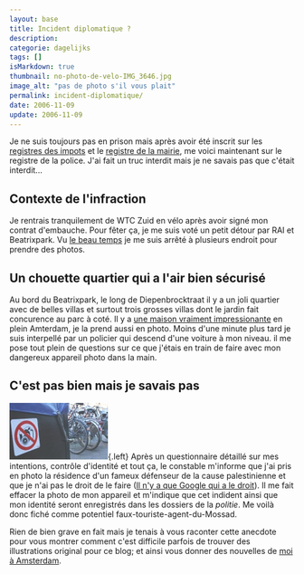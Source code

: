 ```yaml
---
layout: base
title: Incident diplomatique ?
description: 
categorie: dagelijks
tags: []
isMarkdown: true
thumbnail: no-photo-de-velo-IMG_3646.jpg
image_alt: "pas de photo s'il vous plait"
permalink: incident-diplomatique/
date: 2006-11-09
update: 2006-11-09
---
```




Je ne suis toujours pas en prison mais après avoir été inscrit sur les [registres des impots](/sophie-pas-numero) et le [registre de la mairie](/mes-premiers-pas-comme-immigre), me voici maintenant sur le registre de la police. J'ai fait un truc interdit mais je ne savais pas que c'était interdit...

## Contexte de l'infraction
Je rentrais tranquilement de WTC Zuid en vélo après avoir signé mon contrat d'embauche. Pour fêter ça, je me suis voté un petit détour par RAI et Beatrixpark. Vu [le beau temps](/le-temps-de-gate) je me suis arrêté à plusieurs endroit pour prendre des photos.

## Un chouette quartier qui a l'air bien sécurisé
Au bord du Beatrixpark, le long de Diepenbrocktraat il y a un joli quartier avec de belles villas et surtout trois grosses villas dont le jardin fait concurence au parc à coté. Il y a [une maison vraiment impressionante](http://maps.google.com/?q=Amsterdam&ie=UTF8&om=1&z=19&ll=52.344821,4.882677&spn=0.000631,0.002682&t=h) en plein Amterdam, je la prend aussi en photo. Moins d'une minute plus tard je suis interpellé par un policier qui descend d'une voiture à mon niveau. il me pose tout plein de questions sur ce que j'étais en train de faire avec mon dangereux appareil photo dans la main.

## C'est pas bien mais je savais pas
![pas de photo s'il vous plait](no-photo-de-velo-IMG_3646.jpg){.left} Après un questionnaire détaillé sur mes intentions, contrôle d'identité et tout ça, le constable m'informe que j'ai pris en photo la résidence d'un fameux défenseur de la cause palestinienne et que je n'ai pas le droit de le faire ([Il n'y a que Google qui a le droit](http://maps.google.com/?q=Amsterdam&ie=UTF8&om=1&z=19&ll=52.344821,4.882677&spn=0.000631,0.002682&t=h)). Il me fait effacer la photo de mon appareil et m'indique que cet indident ainsi que mon identité seront enregistrés dans les dossiers de la *politie*. Me voilà donc fiché comme potentiel faux-touriste-agent-du-Mossad.

Rien de bien grave en fait mais je tenais à vous raconter cette anecdote pour vous montrer comment c'est difficile parfois de trouver des illustrations original pour ce blog; et ainsi vous donner des nouvelles de [moi à Amsterdam](http://blog.re/me-in-amsterdam/).
